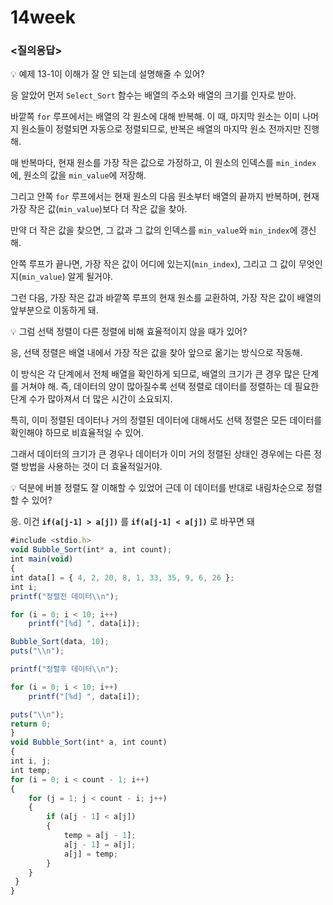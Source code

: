# 14week

### <질의응답>

<aside>
💡 예제 13-1이 이해가 잘 안 되는데 설명해줄 수 있어?

</aside>

응 알았어 먼저 `Select_Sort` 함수는 배열의 주소와 배열의 크기를 인자로 받아.

바깥쪽 `for` 루프에서는 배열의 각 원소에 대해 반복해. 이 때, 마지막 원소는 이미 나머지 원소들이 정렬되면 자동으로 정렬되므로, 반복은 배열의 마지막 원소 전까지만 진행해.

매 반복마다, 현재 원소를 가장 작은 값으로 가정하고, 이 원소의 인덱스를 `min_index`에, 원소의 값을 `min_value`에 저장해.

그리고 안쪽 `for` 루프에서는 현재 원소의 다음 원소부터 배열의 끝까지 반복하며, 현재 가장 작은 값(`min_value`)보다 더 작은 값을 찾아.

만약 더 작은 값을 찾으면, 그 값과 그 값의 인덱스를 `min_value`와 `min_index`에 갱신해.

안쪽 루프가 끝나면, 가장 작은 값이 어디에 있는지(`min_index`), 그리고 그 값이 무엇인지(`min_value`) 알게 될거야.

그런 다음, 가장 작은 값과 바깥쪽 루프의 현재 원소를 교환하여, 가장 작은 값이 배열의 앞부분으로 이동하게 돼.

<aside>
💡 그럼 선택 정렬이 다른 정렬에 비해 효율적이지 않을 때가 있어?

</aside>

응, 선택 정렬은 배열 내에서 가장 작은 값을 찾아 앞으로 옮기는 방식으로 작동해. 

이 방식은 각 단계에서 전체 배열을 확인하게 되므로, 배열의 크기가 큰 경우 많은 단계를 거쳐야 해. 즉, 데이터의 양이 많아질수록 선택 정렬로 데이터를 정렬하는 데 필요한 단계 수가 많아져서 더 많은 시간이 소요되지.

특히, 이미 정렬된 데이터나 거의 정렬된 데이터에 대해서도 선택 정렬은 모든 데이터를 확인해야 하므로 비효율적일 수 있어. 

그래서 데이터의 크기가 큰 경우나 데이터가 이미 거의 정렬된 상태인 경우에는 다른 정렬 방법을 사용하는 것이 더 효율적일거야.

<aside>
💡 덕분에 버블 정렬도 잘 이해할 수 있었어 근데 이 데이터를 반대로 내림차순으로 정렬할 수 있어?

</aside>

응. 이건 **`if(a[j-1] > a[j])`** 를 **`if(a[j-1] < a[j])`** 로 바꾸면 돼

```jsx
#include <stdio.h>
void Bubble_Sort(int* a, int count);
int main(void)
{
int data[] = { 4, 2, 20, 8, 1, 33, 35, 9, 6, 26 };
int i;
printf("정렬전 데이터\\n");

for (i = 0; i < 10; i++)
    printf("[%d] ", data[i]);

Bubble_Sort(data, 10);
puts("\\n");

printf("정렬후 데이터\\n");

for (i = 0; i < 10; i++)
    printf("[%d] ", data[i]);

puts("\\n");
return 0;
}
void Bubble_Sort(int* a, int count)
{
int i, j;
int temp;
for (i = 0; i < count - 1; i++)
{
    for (j = 1; j < count - i; j++)
    {
        if (a[j - 1] < a[j])
        {
            temp = a[j - 1];
            a[j - 1] = a[j];
            a[j] = temp;
        }
    }
 }
}
```